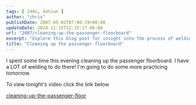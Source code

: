 ```yaml
---
tags: [ 240z, datsun ]
author: "chris"
publishDate: 2007-05-02T07:00:19+00:00
updateDate: 2024-11-15T12:15:17-06:00
url: "2007/cleaning-up-the-passenger-floorboard"
excerpt: "Explore this blog post for insight into the process of welding and cleaning up the passenger floorboard of a car."
title: "Cleaning up the passenger floorboard"
---
```


I spent some time this evening cleaning up the passenger floorboard. I have a LOT of welding to do there! I'm going to do some more practicing tomorrow.

To view tonight's video click the link below

[cleaning-up-the-passenger-floor](/cleaning-up-the-passenger-floor)
